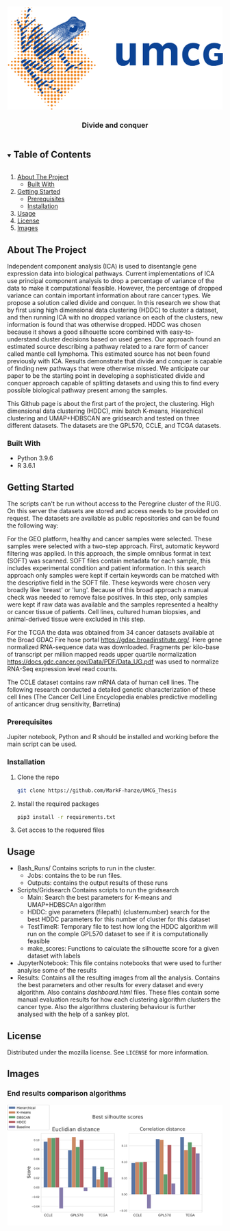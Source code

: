 <!-- PROJECT LOGO -->
<br />
<p align="center">
  <img src="umcg_logo.png" alt="Logo" width="540" height="240">

  <h3 align="center">Divide and conquer</h3>


<!-- TABLE OF CONTENTS -->
<details open="open">
  <summary><h2 style="display: inline-block">Table of Contents</h2></summary>
  <ol>
    <li>
      <a href="#about-the-project">About The Project</a>
      <ul>
        <li><a href="#built-with">Built With</a></li>
      </ul>
    </li>
    <li>
      <a href="#getting-started">Getting Started</a>
      <ul>	
        <li><a href="#prerequisites">Prerequisites</a></li>
        <li><a href="#installation">Installation</a></li>
      </ul>
    </li>
    <li><a href="#usage">Usage</a></li>
    <li><a href="#license">License</a></li>
    <li><a href="#images">Images</a></li>
  </ol>
</details>



<!-- ABOUT THE PROJECT -->
## About The Project
Independent component analysis (ICA) is used to disentangle gene expression data into biological pathways. Current implementations of ICA use principal component analysis to drop a percentage of variance of the data to make it computational feasible.  However, the percentage of dropped variance can contain important information about rare cancer types. We propose a solution called divide and conquer. In this research we show that by first using high dimensional data clustering (HDDC) to cluster a dataset, and then running ICA with no dropped variance on each of the clusters, new information is found that was otherwise dropped. HDDC was chosen because it shows a good silhouette score combined with easy-to-understand cluster decisions based on used genes.  Our approach found an estimated source describing a pathway related to a rare form of cancer called mantle cell lymphoma. This estimated source has not been found previously with ICA. Results demonstrate that divide and conquer is capable of finding new pathways that were otherwise missed.  We anticipate our paper to be the starting point in developing a sophisticated divide and conquer approach capable of splitting datasets and using this to find every possible biological pathway present among the samples. 


This Github page is about the first part of the project, the clustering. High dimensional data clustering (HDDC), mini batch K-means, Hiearchical clustering and UMAP+HDBSCAN are gridsearch and tested on three different datasets. The datasets are the GPL570, CCLE, and TCGA datasets. 


### Built With

* Python 3.9.6
* R 3.6.1



<!-- GETTING STARTED -->
## Getting Started

The scripts can't be run without access to the Peregrine cluster of the RUG. On this server the datasets are stored and access needs to be provided on request. The datasets are available as public repositories and can be found the following way:

For the GEO platform, healthy and cancer samples were selected. These samples were selected with a two-step approach. First, automatic keyword filtering was applied. In this approach, the simple omnibus format in text (SOFT) was scanned. SOFT files contain metadata for each sample, this includes experimental condition and patient information. In this search approach only samples were kept if certain keywords can be matched with the descriptive field in the SOFT file. These keywords were chosen very broadly like 'breast' or 'lung'. Because of this broad approach a manual check was needed to remove false positives. In this step, only samples were kept if raw data was available and the samples represented a healthy or cancer tissue of patients. Cell lines, cultured human biopsies, and animal-derived tissue were excluded in this step. 

For the TCGA the data was obtained from 34 cancer datasets available at the Broad GDAC Fire hose portal https://gdac.broadinstitute.org/. Here gene normalized RNA-sequence data was downloaded. Fragments per kilo-base of transcript per million mapped reads upper quartile normalization https://docs.gdc.cancer.gov/Data/PDF/Data_UG.pdf was used to normalize RNA-Seq expression level read counts.

The CCLE dataset contains raw mRNA data of human cell lines. The following research conducted a detailed genetic characterization of these cell lines (The Cancer Cell Line Encyclopedia enables predictive modelling of anticancer drug sensitivity, Barretina) 

### Prerequisites
Jupiter notebook, Python and R should be installed and working before the main script can be used. 

### Installation

1. Clone the repo
   ```sh
   git clone https://github.com/MarkF-hanze/UMCG_Thesis
   ```
2. Install the required packages
   ```sh
   pip3 install -r requirements.txt
   ```
3. Get acces to the requered files


<!-- USAGE EXAMPLES -->
## Usage
- Bash_Runs/      Contains scripts to run in the cluster.
  * Jobs: contains the to be run files.
  * Outputs: contains the output results of these runs
- Scripts/Gridsearch Contains scripts to run the gridsearch
  * Main: Search the best parameters for K-means and UMAP+HDBSCAn algorithm
  * HDDC: give parameters (filepath) (clusternumber) search for the best HDDC parameters for this number of cluster for this dataset
  * TestTimeR: Temporary file to test how long the HDDC algorithm will run on the comple GPL570 dataset to see if it is computationally feasible
  * make_scores: Functions to calculate the silhouette score for a given dataset with labels
- JupyterNotebook: This file contains notebooks that were used to further analyise some of the results
- Results: Contains all the resulting images from all the analysis. Contains the best parameters and other results for every dataset and every algorithm. Also contains *dashboard.html* files. These files contain some manual evaluation results for how each clustering algorithm clusters the cancer type. Also the algorithms clustering behaviour is further analysed with the help of a sankey plot.



<!-- LICENSE -->
## License

Distributed under the mozilla license. See `LICENSE` for more information.

<!-- IMAGES -->
## Images
 ### End results comparison algorithms
   <img src="Scripts/Results/IMAGES/Best_Scores.png" alt="End Result">




